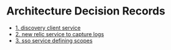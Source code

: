 # Architecture Decision Records

* [1. discovery client service](0001-discovery-client-service.md)
* [2. new relic service to capture logs](0002-new-relic-service-to-capture-logs.md)
* [3. sso service defining scopes](0003-sso-service-defining-scopes.md)
